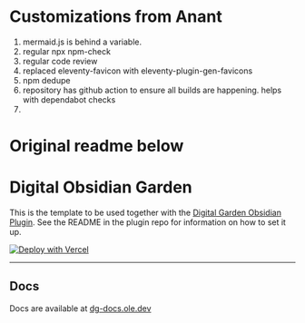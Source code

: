 # Customizations from Anant

1. mermaid.js is behind a variable.
2. regular npx npm-check
3. regular code review
4. replaced eleventy-favicon with eleventy-plugin-gen-favicons
5. npm dedupe
6. repository has github action to ensure all builds are happening. helps with dependabot checks
7. 


# Original readme below

# Digital Obsidian Garden
This is the template to be used together with the [Digital Garden Obsidian Plugin](https://github.com/oleeskild/Obsidian-Digital-Garden). 
See the README in the plugin repo for information on how to set it up.

[![Deploy with Vercel](https://vercel.com/button)](https://vercel.com/new/clone?repository-url=https://github.com/oleeskild/digitalgarden)

---
## Docs
Docs are available at [dg-docs.ole.dev](https://dg-docs.ole.dev/)
